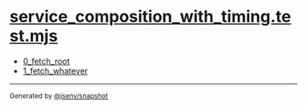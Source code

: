 # [service_composition_with_timing.test.mjs](../service_composition_with_timing.test.mjs)


- [0_fetch_root](0_fetch_root/0_fetch_root.md)
- [1_fetch_whatever](1_fetch_whatever/1_fetch_whatever.md)

---

<sub>
  Generated by <a href="https://github.com/jsenv/core/tree/main/packages/independent/snapshot">@jsenv/snapshot</a>
</sub>

